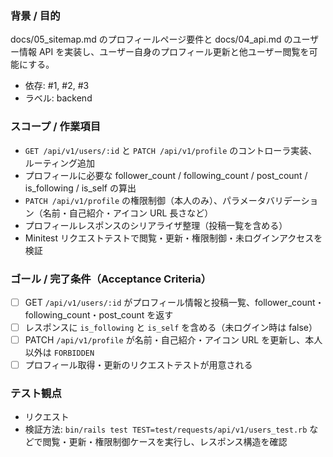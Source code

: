 ### 背景 / 目的
docs/05_sitemap.md のプロフィールページ要件と docs/04_api.md のユーザー情報 API を実装し、ユーザー自身のプロフィール更新と他ユーザー閲覧を可能にする。

- 依存: #1, #2, #3
- ラベル: backend

### スコープ / 作業項目
- `GET /api/v1/users/:id` と `PATCH /api/v1/profile` のコントローラ実装、ルーティング追加
- プロフィールに必要な follower_count / following_count / post_count / is_following / is_self の算出
- `PATCH /api/v1/profile` の権限制御（本人のみ）、パラメータバリデーション（名前・自己紹介・アイコン URL 長さなど）
- プロフィールレスポンスのシリアライザ整理（投稿一覧を含める）
- Minitest リクエストテストで閲覧・更新・権限制御・未ログインアクセスを検証

### ゴール / 完了条件（Acceptance Criteria）
- [ ] GET `/api/v1/users/:id` がプロフィール情報と投稿一覧、follower_count・following_count・post_count を返す
- [ ] レスポンスに `is_following` と `is_self` を含める（未ログイン時は false）
- [ ] PATCH `/api/v1/profile` が名前・自己紹介・アイコン URL を更新し、本人以外は `FORBIDDEN`
- [ ] プロフィール取得・更新のリクエストテストが用意される

### テスト観点
- リクエスト
- 検証方法: `bin/rails test TEST=test/requests/api/v1/users_test.rb` などで閲覧・更新・権限制御ケースを実行し、レスポンス構造を確認

